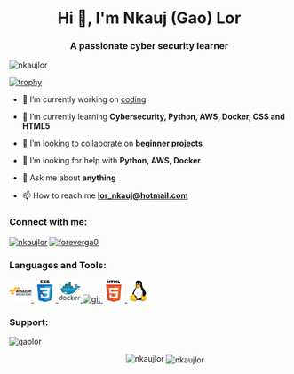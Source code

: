 


<h1 align="center">Hi 👋, I'm Nkauj (Gao) Lor</h1>
<h3 align="center">A passionate cyber security learner</h3>

<p align="left"> <img src="https://komarev.com/ghpvc/?username=nkaujlor&label=Profile%20views&color=0e75b6&style=flat" alt="nkaujlor" /> </p>

[![trophy](https://github-profile-trophy.vercel.app/?username=NkaujLor&theme=onedark)](https://github.com/ryo-ma/github-profile-trophy)

- 🔭 I’m currently working on [coding](https://www.bayvalleytech.com/)

- 🌱 I’m currently learning **Cybersecurity, Python, AWS, Docker, CSS and HTML5**

- 👯 I’m looking to collaborate on **beginner projects**

- 🤝 I’m looking for help with **Python, AWS, Docker**

- 💬 Ask me about **anything**

- 📫 How to reach me **lor_nkauj@hotmail.com**



<h3 align="left">Connect with me:</h3>
<p align="left">
<a href="https://linkedin.com/in/nkaujlor" target="blank"><img align="center" src="https://raw.githubusercontent.com/rahuldkjain/github-profile-readme-generator/master/src/images/icons/Social/linked-in-alt.svg" alt="nkaujlor" height="30" width="40" /></a>
<a href="https://instagram.com/foreverga0" target="blank"><img align="center" src="https://raw.githubusercontent.com/rahuldkjain/github-profile-readme-generator/master/src/images/icons/Social/instagram.svg" alt="foreverga0" height="30" width="40" /></a>
</p>

<h3 align="left">Languages and Tools:</h3>
<p align="left"> <a href="https://aws.amazon.com" target="_blank" rel="noreferrer"> <img src="https://raw.githubusercontent.com/devicons/devicon/master/icons/amazonwebservices/amazonwebservices-original-wordmark.svg" alt="aws" width="40" height="40"/> </a> <a href="https://www.w3schools.com/css/" target="_blank" rel="noreferrer"> <img src="https://raw.githubusercontent.com/devicons/devicon/master/icons/css3/css3-original-wordmark.svg" alt="css3" width="40" height="40"/> </a> <a href="https://www.docker.com/" target="_blank" rel="noreferrer"> <img src="https://raw.githubusercontent.com/devicons/devicon/master/icons/docker/docker-original-wordmark.svg" alt="docker" width="40" height="40"/> </a> <a href="https://git-scm.com/" target="_blank" rel="noreferrer"> <img src="https://www.vectorlogo.zone/logos/git-scm/git-scm-icon.svg" alt="git" width="40" height="40"/> </a> <a href="https://www.w3.org/html/" target="_blank" rel="noreferrer"> <img src="https://raw.githubusercontent.com/devicons/devicon/master/icons/html5/html5-original-wordmark.svg" alt="html5" width="40" height="40"/> </a> <a href="https://www.linux.org/" target="_blank" rel="noreferrer"> <img src="https://raw.githubusercontent.com/devicons/devicon/master/icons/linux/linux-original.svg" alt="linux" width="40" height="40"/> </a> </p>

<h3 align="left">Support:</h3>
<p><a href="https://www.buymeacoffee.com/gaolor"> <img align="left" src="https://cdn.buymeacoffee.com/buttons/v2/default-yellow.png" height="50" width="210" alt="gaolor" /></a><br>

<p><img align="left" src="https://github-readme-stats.vercel.app/api/top-langs?username=nkaujlor&show_icons=true&locale=en&layout=compact" alt="nkaujlor" /></p>

<p>&nbsp;<img align="center" src="https://github-readme-stats.vercel.app/api?username=nkaujlor&show_icons=true&locale=en" alt="nkaujlor" /></p>



